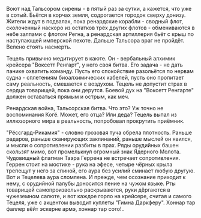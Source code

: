 Воют над Тальсором сирены - в пятый раз за сутки, а кажется, что уже в сотый. Бьётся в корчах земля, содрогается городок сверху донизу. Жители ждут в подвалах, пока ренардские корабли - сводный флот, сколоченный наскоро из остатков трёх других флотов - обмениваются в небе залпами с флотом Регна, а ренардская артиллерия бьёт с крыш по наступающей имперской пехоте. Дальше Тальсора враг не пройдёт. Велено стоять насмерть.

Тецель привычно медитирует в каюте. Он - вербальный алхимик крейсера "Воксетт Ренгарт", у него своя битва. Его задача - не дать панике охватить команду. Пусть его спокойствие разольётся по нервам судна - сплетениям биоалхимических кабелей, пусть оно пропитает саму реальность, смешается с воздухом. Тецель не допустит страх в сердца товарищей, пока они дерутся. Боевой дух на "Воксетт Ренгарте" должен оставаться прямым и острым, как меч.

Ренардская война, Тальсорская битва. Что это? Уж точно не воспоминания Когё. Может, его отца? Или деда? Тецель выпал из иллюзорного мира в реальность, попробовал прокрутить приёмник.

"Рёссгард-Рикамия" - словно грозовая туча обрела плотность. Раньше радаров, раньше сканирующих заклинаний, раньше мыслей он явился, и мысли о сопротивлении разбиты в прах. Ряды орудийных башен скользят мимо, вот промелькнул огромный знак Ядерного Молота. Чудовищный флагман Таэра Геррена не встречает сопротивления. Геррен стоит на мостике - рука на эфесе, четыре чёрных крыла трепещут у него за спиной, его аура без усилий сминает любую другую. Вот и Тецелева аура сломлена. И прежде, чем осознание приходит к нему, с орудийной палубы доносится пение на чужом языке. Рты товарищей самопроизвольно раскрываются, руки дёргаются в чужеземном салюте, и вот каждое горло на крейсере, считая и самого Тецеля, уже с акцентом выводит куплеты "Гимна Даркферу". Хоннар тар фаллер вёйт эскерне армэ, хоннар тар сото!..
